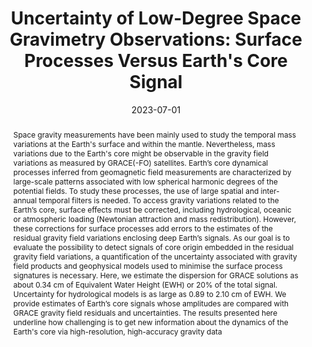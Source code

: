 ---
title: "Uncertainty of Low-Degree Space Gravimetry Observations: Surface Processes Versus Earth's Core Signal"
date: 2023-07-01
authors: "**Lecomte, H.**, Rosat, S., Mandea, M., Boy, J.-P. and Pfeffer, J."
publication_types: "2"
abstract: "Space gravity measurements have been mainly used to study the temporal mass variations at the Earth's surface and within the mantle. Nevertheless, mass variations due to the Earth's core might be observable in the gravity field variations as measured by GRACE(-FO) satellites. Earth’s core dynamical processes inferred from geomagnetic field measurements are characterized by large-scale patterns associated with low spherical harmonic degrees of the potential fields. To study these processes, the use of large spatial and inter-annual temporal filters is needed. To access gravity variations related to the Earth’s core, surface effects must be corrected, including hydrological, oceanic or atmospheric loading (Newtonian attraction and mass redistribution). However, these corrections for surface processes add errors to the estimates of the residual gravity field variations enclosing deep Earth’s signals. As our goal is to evaluate the possibility to detect signals of core origin embedded in the residual gravity field variations, a quantification of the uncertainty associated with gravity field products and geophysical models used to minimise the surface process signatures is necessary. Here, we estimate the dispersion for GRACE solutions as about 0.34 cm of Equivalent Water Height (EWH) or 20% of the total signal. Uncertainty for hydrological models is as large as 0.89 to 2.10 cm of EWH. We provide estimates of Earth’s core signals whose amplitudes are compared with GRACE gravity field residuals and uncertainties. The results presented here underline how challenging is to get new information about the dynamics of the Earth's core via high-resolution, high-accuracy gravity data"
publication: "Journal of Geophysical Research: Solid Earth"
info: ", 128, e2023JB026503"
doi: "https://doi.org/10.1029/2023JB026503"
note: ""
folder_name: "Lecomte_2023"
---
